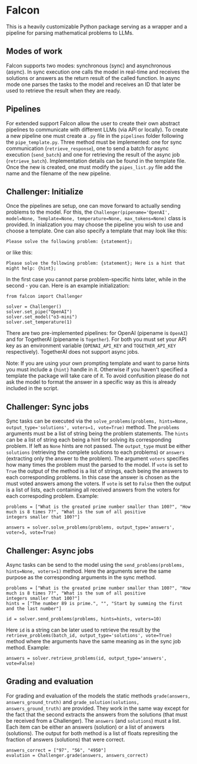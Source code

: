 Falcon
================

This is a heavily customizable Python package serving as a wrapper and a pipeline for parsing 
mathematical problems to LLMs. 

Modes of work
--------------------------
Falcon supports two modes: synchronous (sync) and asynchronous (async). In sync execution one 
calls the model in real-time and receives the solutions or answers as the return result of the 
called function. In async mode one parses the tasks to the model and receives an ID that later be 
used to retrieve the result when they are ready.

Pipelines
--------------------------
For extended support Falcon allow the user to create their own abstract pipelines to communicate 
with different LLMs (via API or locally). To create a new pipeline one must create a ``.py`` file in 
the ``pipelines`` folder following the ``pipe_template.py``. Three method must be implemented: one for 
sync communication (``retrieve_response``), one to send a batch for async execution (``send_batch``) 
and one for retrieving the result of the async job (``retrieve_batch``). Implementation details can be 
found in the template file. Once the new is created, one must modify the ``pipes_list.py`` file add the 
name and the filename of the new pipeline.

Challenger: Initialize
---------------------------
Once the pipelines are setup, one can move forward to actually sending problems to the model. For this, 
the ``Challenger(pipename='OpenAI', model=None, Template=None, temperature=None, max_tokens=None)`` class is provided. In inialization you may choose the 
pipeline you wish to use and choose a template. One can also specify a template that may look like this:

    Please solve the following problem: {statement};

or like this:

    Please solve the following problem: {statement}; Here is a hint that might help: {hint};

In the first case you cannot parse problem-specific hints later, while in the second - you can. Here is an example 
initialization:

    from falcon import Challenger

    solver = Challenger()
    solver.set_pipe("OpenAI")
    solver.set_model("o3-mini")
    solver.set_temperature(1)

There are two pre-implemented pipelines: for OpenAI (pipename is ``OpenAI``) and for TogetherAI (pipename is ``Together``). For both you must set 
your API key as an environment variable (``OPENAI_API_KEY`` and ``TOGETHER_API_KEY`` respectively). TogetherAI does not support async jobs.

Note: If you are using your own prompting template and want to parse hints you must include a ``{hint}`` handle in it. Otherwise if you haven't 
specified a template the package will take care of it. To avoid confusition please do not ask the model to format the answer in a specific way 
as this is already included in the script.

Challenger: Sync jobs
-------------------------
Sync tasks can be executed via the ``solve_problems(problems, hints=None, output_type='solutions', voters=1, vote=True)`` 
method. The ``problems`` arguments must be a list of string being the problem statements. The ``hints`` can be a list of 
string each being a hint for solving its corresponding problem. If left as ``None`` hints are not passed. The ``output_type`` 
must be either ``solutions`` (retrieving the complete solutions to each problems) or ``answers`` (extracting only the answer to 
the problem). The argument ``voters`` specifies how many times the problem must the parsed to the model. If ``vote`` is set to 
``True`` the output of the method is a list of strings, each being the answers to each corresponding problems. In this case the 
answer is chosen as the must voted answers among the voters. If ``vote`` is set to ``False`` then the output is a list of lists, 
each containing all received answers from the voters for each correspoding problem. Example:

    problems = ["What is the greated prime number smaller than 100?", "How much is 8 times 7?", "What is the sum of all positive 
    integers smaller that 100?"]

    answers = solver.solve_problems(problems, output_type='answers', voter=5, vote=True)

Challenger: Async jobs
---------------------------
Async tasks can be send to the model using the ``send_problems(problems, hints=None, voters=1)`` method. Here the arguments serve the 
same purpose as the corresponding arguments in the sync method.

    problems = ["What is the greated prime number smaller than 100?", "How much is 8 times 7?", "What is the sum of all positive 
    integers smaller that 100?"]
    hints = ["The number 89 is prime.", "", "Start by summing the first and the last number"]

    id = solver.send_problems(problems, hints=hints, voters=10)

Here ``id`` is a string can be later used to retrieve the result by the ``retrieve_problems(batch_id, output_type='solutions', vote=True)`` 
method where the arguments have the same meaning as in the sync job method. Example:

    answers = solver.retrieve_problems(id, output_type='answers', vote=False)
    
Grading and evaluation
----------------------------
For grading and evaluation of the models the static methods ``grade(answers, answers_ground_truth)`` and ``grade_solution(solutions, answers_ground_truth)`` 
are provided. They work in the same way except for the fact that the second extracts the answers from the solutions (that must be received from a 
Challenger). The ``answers`` (and ``solutions``) must a list. Each item can be either an answers (solution) or a list of answers (solutions). The output for
both method is a list of floats represiting the fraction of answers (solutions) that were correct.

    answers_correct = ["97", "56", "4950"]
    evalution = Challenger.grade(answers, answers_correct)
